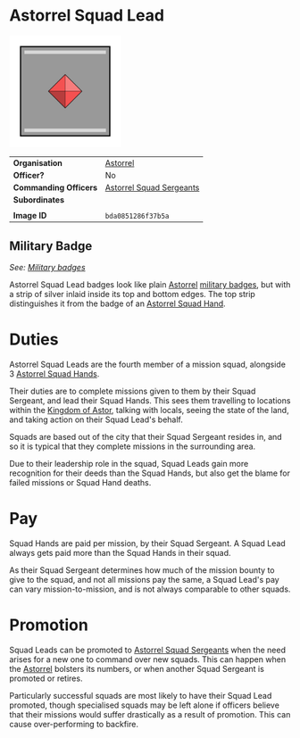 # Astorrel Squad Lead

<img src="https://raw.githubusercontent.com/jesskelsall/astarus-images/main/symbols/bda0851286f37b5a.png" height="200" />

|||
| --- | --- |
| **Organisation** | [Astorrel](../astorrel.md) | rank.2
| **Officer?** | No |
| **Commanding Officers** | [Astorrel Squad Sergeants](astorrel-squad-sergeant.md) |
| **Subordinates** | |
|||
| **Image ID** | `bda0851286f37b5a` |

## Military Badge

*See: [Military badges](../../../civilisations/kingdom-of-astor/military-badges.md)*

Astorrel Squad Lead badges look like plain [Astorrel](../astorrel.md) [military badges](../../../civilisations/kingdom-of-astor/military-badges.md), but with a strip of silver inlaid inside its top and bottom edges. The top strip distinguishes it from the badge of an [Astorrel Squad Hand](astorrel-squad-hand.md).

# Duties

Astorrel Squad Leads are the fourth member of a mission squad, alongside 3 [Astorrel Squad Hands](astorrel-squad-hand.md).

Their duties are to complete missions given to them by their Squad Sergeant, and lead their Squad Hands. This sees them travelling to locations within the [Kingdom of Astor](../../../civilisations/kingdom-of-astor/kingdom-of-astor.md), talking with locals, seeing the state of the land, and taking action on their Squad Lead's behalf.

Squads are based out of the city that their Squad Sergeant resides in, and so it is typical that they complete missions in the surrounding area.

Due to their leadership role in the squad, Squad Leads gain more recognition for their deeds than the Squad Hands, but also get the blame for failed missions or Squad Hand deaths.

# Pay

Squad Hands are paid per mission, by their Squad Sergeant. A Squad Lead always gets paid more than the Squad Hands in their squad.

As their Squad Sergeant determines how much of the mission bounty to give to the squad, and not all missions pay the same, a Squad Lead's pay can vary mission-to-mission, and is not always comparable to other squads.

# Promotion

Squad Leads can be promoted to [Astorrel Squad Sergeants](astorrel-squad-sergeant.md) when the need arises for a new one to command over new squads. This can happen when the [Astorrel](../astorrel.md) bolsters its numbers, or when another Squad Sergeant is promoted or retires.

Particularly successful squads are most likely to have their Squad Lead promoted, though specialised squads may be left alone if officers believe that their missions would suffer drastically as a result of promotion. This can cause over-performing to backfire.
